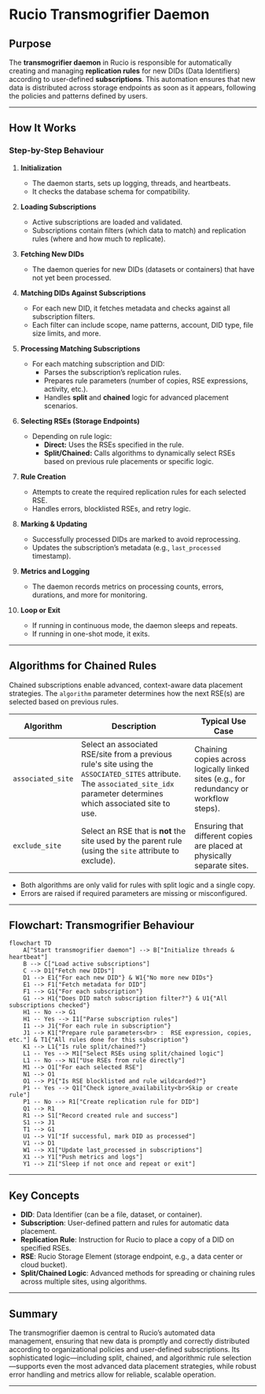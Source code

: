 # Rucio Transmogrifier Daemon

## Purpose

The **transmogrifier daemon** in Rucio is responsible for automatically creating and managing **replication rules** for new DIDs (Data Identifiers) according to user-defined **subscriptions**. This automation ensures that new data is distributed across storage endpoints as soon as it appears, following the policies and patterns defined by users.

---

## How It Works

### Step-by-Step Behaviour

1. **Initialization**
    - The daemon starts, sets up logging, threads, and heartbeats.
    - It checks the database schema for compatibility.

2. **Loading Subscriptions**
    - Active subscriptions are loaded and validated.
    - Subscriptions contain filters (which data to match) and replication rules (where and how much to replicate).

3. **Fetching New DIDs**
    - The daemon queries for new DIDs (datasets or containers) that have not yet been processed.

4. **Matching DIDs Against Subscriptions**
    - For each new DID, it fetches metadata and checks against all subscription filters.
    - Each filter can include scope, name patterns, account, DID type, file size limits, and more.

5. **Processing Matching Subscriptions**
    - For each matching subscription and DID:
        - Parses the subscription’s replication rules.
        - Prepares rule parameters (number of copies, RSE expressions, activity, etc.).
        - Handles **split** and **chained** logic for advanced placement scenarios.

6. **Selecting RSEs (Storage Endpoints)**
    - Depending on rule logic:
        - **Direct:** Uses the RSEs specified in the rule.
        - **Split/Chained:** Calls algorithms to dynamically select RSEs based on previous rule placements or specific logic.

7. **Rule Creation**
    - Attempts to create the required replication rules for each selected RSE.
    - Handles errors, blocklisted RSEs, and retry logic.

8. **Marking & Updating**
    - Successfully processed DIDs are marked to avoid reprocessing.
    - Updates the subscription’s metadata (e.g., `last_processed` timestamp).

9. **Metrics and Logging**
    - The daemon records metrics on processing counts, errors, durations, and more for monitoring.

10. **Loop or Exit**
    - If running in continuous mode, the daemon sleeps and repeats.
    - If running in one-shot mode, it exits.

---

## Algorithms for Chained Rules

Chained subscriptions enable advanced, context-aware data placement strategies. The `algorithm` parameter determines how the next RSE(s) are selected based on previous rules.

| Algorithm         | Description                                                      | Typical Use Case                                   |
|-------------------|------------------------------------------------------------------|----------------------------------------------------|
| `associated_site` | Select an associated RSE/site from a previous rule's site using the `ASSOCIATED_SITES` attribute. The `associated_site_idx` parameter determines which associated site to use. | Chaining copies across logically linked sites (e.g., for redundancy or workflow steps). |
| `exclude_site`    | Select an RSE that is **not** the site used by the parent rule (using the `site` attribute to exclude). | Ensuring that different copies are placed at physically separate sites.                 |

- Both algorithms are only valid for rules with split logic and a single copy.
- Errors are raised if required parameters are missing or misconfigured.

---

## Flowchart: Transmogrifier Behaviour

```mermaid
flowchart TD
    A["Start transmogrifier daemon"] --> B["Initialize threads & heartbeat"]
    B --> C["Load active subscriptions"]
    C --> D1["Fetch new DIDs"]
    D1 --> E1{"For each new DID"} & W1{"No more new DIDs"}
    E1 --> F1["Fetch metadata for DID"]
    F1 --> G1{"For each subscription"}
    G1 --> H1{"Does DID match subscription filter?"} & U1{"All subscriptions checked"}
    H1 -- No --> G1
    H1 -- Yes --> I1["Parse subscription rules"]
    I1 --> J1{"For each rule in subscription"}
    J1 --> K1["Prepare rule parameters<br> :  RSE expression, copies, etc."] & T1{"All rules done for this subscription"}
    K1 --> L1{"Is rule split/chained?"}
    L1 -- Yes --> M1["Select RSEs using split/chained logic"]
    L1 -- No --> N1["Use RSEs from rule directly"]
    M1 --> O1["For each selected RSE"]
    N1 --> O1
    O1 --> P1{"Is RSE blocklisted and rule wildcarded?"}
    P1 -- Yes --> Q1["Check ignore_availability<br>Skip or create rule"]
    P1 -- No --> R1["Create replication rule for DID"]
    Q1 --> R1
    R1 --> S1["Record created rule and success"]
    S1 --> J1
    T1 --> G1
    U1 --> V1["If successful, mark DID as processed"]
    V1 --> D1
    W1 --> X1["Update last_processed in subscriptions"]
    X1 --> Y1["Push metrics and logs"]
    Y1 --> Z1["Sleep if not once and repeat or exit"]
```

---

## Key Concepts

- **DID**: Data Identifier (can be a file, dataset, or container).
- **Subscription**: User-defined pattern and rules for automatic data placement.
- **Replication Rule**: Instruction for Rucio to place a copy of a DID on specified RSEs.
- **RSE**: Rucio Storage Element (storage endpoint, e.g., a data center or cloud bucket).
- **Split/Chained Logic**: Advanced methods for spreading or chaining rules across multiple sites, using algorithms.

---

## Summary

The transmogrifier daemon is central to Rucio’s automated data management, ensuring that new data is promptly and correctly distributed according to organizational policies and user-defined subscriptions. Its sophisticated logic—including split, chained, and algorithmic rule selection—supports even the most advanced data placement strategies, while robust error handling and metrics allow for reliable, scalable operation.

---

